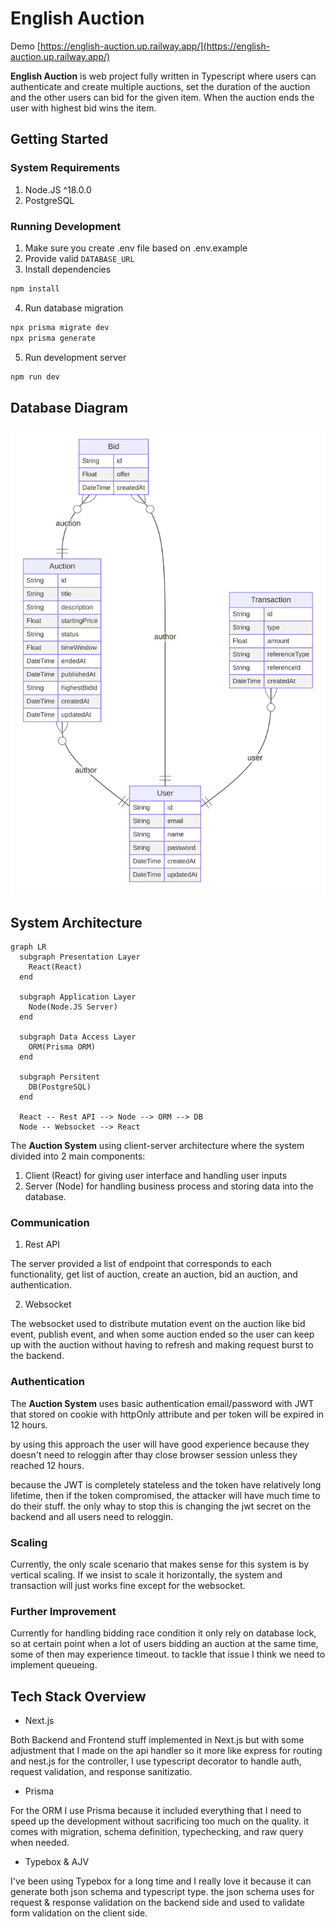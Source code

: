 # English Auction
Demo [https://english-auction.up.railway.app/](https://english-auction.up.railway.app/)

**English Auction** is web project fully written in Typescript where users can authenticate and create multiple auctions, set the duration of the auction and the other users can bid for the given item. When the auction ends the user with highest bid wins the item.

## Getting Started
### System Requirements
1. Node.JS ^18.0.0
2. PostgreSQL

### Running Development
1. Make sure you create .env file based on .env.example
2. Provide valid `DATABASE_URL`
3. Install dependencies

```bash
npm install
```

4. Run database migration

```bash
npx prisma migrate dev
npx prisma generate
```

5. Run development server

```bash
npm run dev
```

## Database Diagram

<img src="documents/assets/erd.svg"></img>

## System Architecture

```mermaid
graph LR
  subgraph Presentation Layer
    React(React)
  end
  
  subgraph Application Layer
    Node(Node.JS Server)
  end
  
  subgraph Data Access Layer
    ORM(Prisma ORM)
  end

  subgraph Persitent
    DB(PostgreSQL)
  end
  
  React -- Rest API --> Node --> ORM --> DB
  Node -- Websocket --> React
```

The **Auction System** using client-server architecture where the system divided into 2 main components:
1. Client (React) for giving user interface and handling user inputs
2. Server (Node) for handling business process and storing data into the database.

### Communication
1. Rest API

The server provided a list of endpoint that corresponds to each functionality, get list of auction, create an auction, bid an auction, and authentication.


2. Websocket

The websocket used to distribute mutation event on the auction like bid event, publish event, and when some auction ended so the user can keep up with the auction without having to refresh and making request burst to the backend.

### Authentication
The **Auction System** uses basic authentication email/password with JWT that stored on cookie with httpOnly attribute and per token will be expired in 12 hours.

by using this approach the user will have good experience because they doesn't need to reloggin after thay close browser session unless they reached 12 hours.

because the JWT is completely stateless and the token have relatively long lifetime, then if the token compromised, the attacker will have much time to do their stuff. the only whay to stop this is changing the jwt secret on the backend and all users need to reloggin.

### Scaling
Currently, the only scale scenario that makes sense for this system is by vertical scaling. If we insist to scale it horizontally, the system and transaction will just works fine except for the websocket.

### Further Improvement
Currently for handling bidding race condition it only rely on database lock, so at certain point when a lot of users bidding an auction at the same time, some of then may experience timeout. to tackle that issue I think we need to implement queueing.

## Tech Stack Overview
- Next.js

Both Backend and Frontend stuff implemented in Next.js but with some adjustment that I made on the api handler so it more like express for routing and nest.js for the controller, I use typescript decorator to handle auth, request validation, and response sanitizatio.

- Prisma

For the ORM I use Prisma because it included everything that I need to speed up the development without sacrificing too much on the quality. it comes with migration, schema definition, typechecking, and raw query when needed.

- Typebox & AJV

I've been using Typebox for a long time and I really love it because it can generate both json schema and typescript type. the json schema uses for request & response validation on the backend side and used to validate form validation on the client side.
